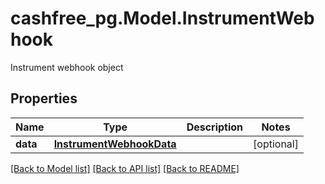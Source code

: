 # cashfree_pg.Model.InstrumentWebhook
Instrument webhook object

## Properties

Name | Type | Description | Notes
------------ | ------------- | ------------- | -------------
**data** | [**InstrumentWebhookData**](InstrumentWebhookData.md) |  | [optional] 

[[Back to Model list]](../README.md#documentation-for-models) [[Back to API list]](../README.md#documentation-for-api-endpoints) [[Back to README]](../README.md)


